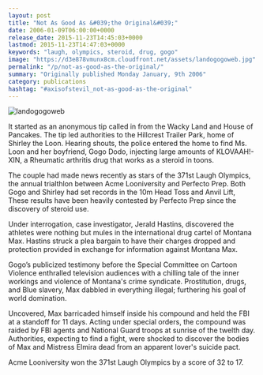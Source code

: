 ```yaml
---
layout: post
title: "Not As Good As &#039;the Original&#039;"
date: 2006-01-09T06:00:00+0000
release_date: 2015-11-23T14:45:03+0000
lastmod: 2015-11-23T14:47:03+0000
keywords: "laugh, olympics, steroid, drug, gogo"
image: "https://d3e878vmunx8cm.cloudfront.net/assets/landogogoweb.jpg"
permalink: "/p/not-as-good-as-the-original/"
summary: "Originally published Monday January, 9th 2006"
category: publications
hashtag: "#axisofstevil_not-as-good-as-the-original"
---
```


[id_1]: https://d3e878vmunx8cm.cloudfront.net/assets/landogogoweb.jpg "landogogoweb"
![landogogoweb][id_1]

It started as an anonymous tip called in from the Wacky Land and House of Pancakes. The tip led authorities to the Hillcrest Trailer Park, home of Shirley the Loon. Hearing shouts, the police entered the home to find Ms. Loon and her boyfriend, Gogo Dodo, injecting large amounts of KLOVAAH!-XIN, a Rheumatic arthritis drug that works as a steroid in toons. 

The couple had made news recently as stars of the 371st Laugh Olympics, the annual trialthlon between Acme Looniversity and Perfecto Prep. Both Gogo and Shirley had set records in the 10m Head Toss and Anvil Lift, These results have been heavily contested by Perfecto Prep since the discovery of steroid use.

Under interrogation, case investigator, Jerald Hastins, discovered the athletes were nothing but mules in the international drug cartel of Montana Max. Hastins struck a plea bargain to have their charges dropped and protection provided in exchange for information against Montana Max.

Gogo’s publicized testimony before the Special Committee on Cartoon Violence enthralled television audiences with a chilling tale of the inner workings and violence of Montana's crime syndicate. Prostitution, drugs, and Blue slavery, Max dabbled in everything illegal; furthering his goal of world domination.

Uncovered, Max barricaded himself inside his compound and held the FBI at a standoff for 11 days. Acting under special orders, the compound was raided by FBI agents and National Guard troops at sunrise of the twelth day. Authorities, expecting to find a fight, were shocked to discover the bodies of Max and Mistress Elmira dead from an apparent lover's suicide pact.

Acme Looniversity won the 371st Laugh Olympics by a score of 32 to 17.
